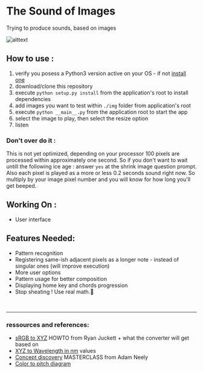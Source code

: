 # The Sound of Images
Trying to produce sounds, based on images

![alttext][blowingmind]

## How to use :
1. verify you posess a Python3 version active on your OS - if not [install one](https://www.python.org/downloads/release/python-372/)
2. download/clone this repository
3. execute `python setup.py install` from the application's root to install dependencies
4. add images you want to test within `./img` folder from application's root
5. execute `python __main__.py` from the application root to start the app
6. select the image to play, then select the resize option
7. listen

### Don't over do it :
This is not yet optimized, depending on your processor 100 pixels are processed within approximately one second. So if you don't want to wait untill the following ice age : answer `yes` at the shrink image question prompt.
Also each pixel is played as a more or less 0.2 seconds sound right now. So multiply by your image pixel number and you will know for how long you'll get beeped.

## Working On :
* User interface
   
## Features Needed:
* Pattern recognition
* Registering same-ish adjacent pixels as a longer note - instead of singular ones (will improve execution)
* More user options
* Pattern usage for better composition
* Displaying home key and chords progression
* Stop sheating ! Use real math.:hankey:
<br/>
<hr/>

### ressources and references:
* [sRGB to XYZ](http://www.ryanjuckett.com/programming/rgb-color-space-conversion/) HOWTO from Ryan Juckett + what the converter will get based on
* [XYZ to Wavelength in nm](https://www.waveformlighting.com/files/color_matching_functions.txt) values
* [Concept discovery](https://www.youtube.com/watch?v=JiNKlhspdKg&t=1799s) MASTERCLASS from Adam Neely
* [Color to pitch diagram](https://www.flutopedia.com/img/ColorOfSound_Nextdrum_lg.jpg)


[blowingmind]: https://github.com/Moltenhead/The-Sound-of-Images/blob/master/blowing_mind.gif "blowing mind gif"
